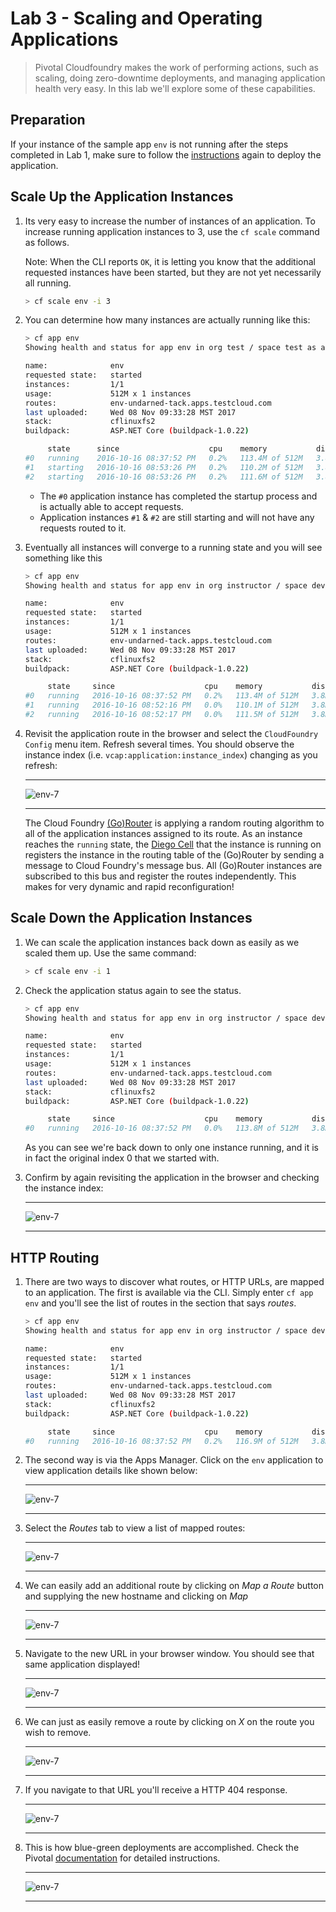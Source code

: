 # Lab 3 - Scaling and Operating Applications

>Pivotal Cloudfoundry makes the work of performing actions, such as scaling, doing zero-downtime deployments, and managing application health very easy.  In this lab we'll explore some of these capabilities.

## Preparation

If your instance of the sample app `env` is not running after the steps completed in Lab 1, make sure to follow the [instructions](../Lab01/README.md) again to deploy the application.

## Scale Up the Application Instances

1. Its very easy to increase the number of instances of an application. To increase running application instances to 3, use the `cf scale` command as follows. 

   Note: When the CLI reports `OK`, it is letting you know that the additional requested instances have been started, but they are not yet necessarily all running.

   ```bash
   > cf scale env -i 3
   ```

1. You can determine how many instances are actually running like this:

   ```bash
   > cf app env
   Showing health and status for app env in org test / space test as admin...

   name:              env
   requested state:   started
   instances:         1/1
   usage:             512M x 1 instances
   routes:            env-undarned-tack.apps.testcloud.com
   last uploaded:     Wed 08 Nov 09:33:28 MST 2017
   stack:             cflinuxfs2
   buildpack:         ASP.NET Core (buildpack-1.0.22)

        state      since                    cpu    memory           disk         details
   #0   running    2016-10-16 08:37:52 PM   0.2%   113.4M of 512M   3.8M of 1G
   #1   starting   2016-10-16 08:53:26 PM   0.2%   110.2M of 512M   3.8M of 1G
   #2   starting   2016-10-16 08:53:26 PM   0.2%   111.6M of 512M   3.8M of 1G

   ```
   * The `#0` application instance has completed the startup process and is actually able to accept requests.
   * Application instances `#1` & `#2`  are still starting and will not have any requests routed to it.

1. Eventually all instances will converge to a running state and you will see something like this

   ```bash
   > cf app env
   Showing health and status for app env in org instructor / space development as admin...

   name:              env
   requested state:   started
   instances:         1/1
   usage:             512M x 1 instances
   routes:            env-undarned-tack.apps.testcloud.com
   last uploaded:     Wed 08 Nov 09:33:28 MST 2017
   stack:             cflinuxfs2
   buildpack:         ASP.NET Core (buildpack-1.0.22)

        state     since                    cpu    memory           disk         details
   #0   running   2016-10-16 08:37:52 PM   0.2%   113.4M of 512M   3.8M of 1G
   #1   running   2016-10-16 08:52:16 PM   0.0%   110.1M of 512M   3.8M of 1G
   #2   running   2016-10-16 08:52:17 PM   0.0%   111.5M of 512M   3.8M of 1G

   ```

1. Revisit the application route in the browser and select the `CloudFoundry Config` menu item. Refresh several times. You should observe the instance index (i.e. `vcap:application:instance_index`) changing as you refresh:

   ---

    ![env-7](../Common/images/lab-scale-up.png)

   ---

   The Cloud Foundry [(Go)Router](https://docs.pivotal.io/pivotalcf/1-7/concepts/architecture/router.html) is applying a random routing algorithm to all of the application instances assigned to its route. As an instance reaches the `running` state, the [Diego Cell](https://docs.pivotal.io/pivotalcf/1-8/concepts/diego/diego-architecture.html#architecture) that the instance is running on registers the instance in the routing table of the (Go)Router by sending a message to Cloud Foundry's message bus. All (Go)Router instances are subscribed to this bus and register the routes independently. This makes for very dynamic and rapid reconfiguration!

## Scale Down the Application Instances

1. We can scale the application instances back down as easily as we scaled them up. Use the same command:

   ```bash
   > cf scale env -i 1
   ```

1. Check the application status again to see the status.

   ```bash
   > cf app env
   Showing health and status for app env in org instructor / space development as admin...

   name:              env
   requested state:   started
   instances:         1/1
   usage:             512M x 1 instances
   routes:            env-undarned-tack.apps.testcloud.com
   last uploaded:     Wed 08 Nov 09:33:28 MST 2017
   stack:             cflinuxfs2
   buildpack:         ASP.NET Core (buildpack-1.0.22)

        state     since                    cpu    memory           disk         details
   #0   running   2016-10-16 08:37:52 PM   0.0%   113.8M of 512M   3.8M of 1G

   ```

   As you can see we're back down to only one instance running, and it is in fact the original index 0 that we started with.

1. Confirm by again revisiting the application in the browser and checking the instance index:

   ---

    ![env-7](../Common/images/lab-scale-down.png)

   ---

## HTTP Routing

1. There are two ways to discover what routes, or HTTP URLs, are mapped to an application. The first is available via the CLI. Simply enter `cf app env` and you'll see the list of routes in the section that says _routes_.

   ```bash
   > cf app env
   Showing health and status for app env in org instructor / space development as admin...

   name:              env
   requested state:   started
   instances:         1/1
   usage:             512M x 1 instances
   routes:            env-undarned-tack.apps.testcloud.com
   last uploaded:     Wed 08 Nov 09:33:28 MST 2017
   stack:             cflinuxfs2
   buildpack:         ASP.NET Core (buildpack-1.0.22)

        state     since                    cpu    memory           disk         details
   #0   running   2016-10-16 08:37:52 PM   0.2%   116.9M of 512M   3.8M of 1G

   ```

1. The second way is via the Apps Manager.  Click on the `env` application to view application details like shown below:

   ---

    ![env-7](../Common/images/lab-01-appsmanager-env.png)

   ---

1. Select the _Routes_ tab to view a list of mapped routes:

   ---

    ![env-7](../Common/images/lab-routes.png)

   ---

1. We can easily add an additional route by clicking on _Map a Route_ button and supplying the new hostname and clicking on _Map_

   ---

    ![env-7](../Common/images/lab-add-route.png)

   ---

1. Navigate to the new URL in your browser window.  You should see that same application displayed!

   ---

    ![env-7](../Common/images/lab-net.png)

   ---

1. We can just as easily remove a route by clicking on _X_ on the route you wish to remove.

   ---

    ![env-7](../Common/images/lab-unmap-route.png)

   ---

1. If you navigate to that URL you'll receive a HTTP 404 response.

   ---

    ![env-7](../Common/images/lab-no-route.png)

   ---

1. This is how blue-green deployments are accomplished. Check the Pivotal [documentation](https://docs.pivotal.io/pivotalcf/1-7/devguide/deploy-apps/blue-green.html) for detailed instructions.

   ---

    ![env-7](../Common/images/blue-green.png)

   ---